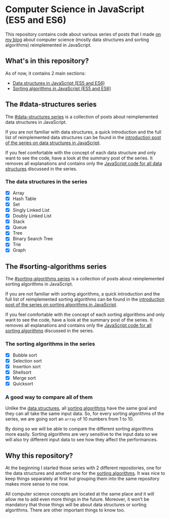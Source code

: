 # Computer Science in JavaScript (ES5 and ES6)

This repository contains code about various series of posts that I made [on my blog](http://blog.benoitvallon.com) about computer science (mostly data structures and sorting algorithms) reimplemented in JavaScript.

## What's in this repository?

As of now, it contains 2 main sections:

- [Data structures in JavaScript (ES5 and ES6)](https://github.com/benoitvallon/computer-science-in-javascript/tree/master/data-structures-in-javascript)
- [Sorting algorithms in JavaScript (ES5 and ES6)](https://github.com/benoitvallon/computer-science-in-javascript/tree/master/sorting-algorithms-in-javascript)

## The #data-structures series

The [#data-structures series](http://blog.benoitvallon.com/category/data-structures-in-javascript) is a collection of posts about reimplemented data structures in JavaScript.

If you are not familiar with data structures, a quick introduction and the full list of reimplemented data structures can be found in the [introduction post of the series on data structures in JavaScript](http://blog.benoitvallon.com/data-structures-in-javascript/data-structures-in-javascript).

If you feel comfortable with the concept of each data structure and only want to see the code, have a look at the summary post of the series. It removes all explanations and contains only the [JavaScript code for all data structures](http://blog.benoitvallon.com/data-structures-in-javascript/data-structures-in-javascript-all-the-code) discussed in the series.

### The data structures in the series

- [x] Array
- [x] Hash Table
- [x] Set
- [x] Singly Linked List
- [x] Doubly Linked List
- [x] Stack
- [x] Queue
- [x] Tree
- [x] Binary Search Tree
- [x] Trie
- [x] Graph

## The #sorting-algorithms series

The [#sorting-algorithms series](http://blog.benoitvallon.com/category/sorting-algorithms-in-javascript) is a collection of posts about reimplemented sorting algorithms in JavaScript.

If you are not familiar with sorting algorithms, a quick introduction and the full list of reimplemented sorting algorithms can be found in the [introduction post of the series on sorting algorithms in JavaScript](http://blog.benoitvallon.com/sorting-algorithms-in-javascript/sorting-algorithms-in-javascript).

If you feel comfortable with the concept of each sorting algorithms and only want to see the code, have a look at the summary post of the series. It removes all explanations and contains only the [JavaScript code for all sorting algorithms](http://blog.benoitvallon.com/sorting-algorithms-in-javascript/sorting-algorithms-in-javascript-all-the-code) discussed in the series.

### The sorting algorithms in the series

- [x] Bubble sort
- [x] Selection sort
- [x] Insertion sort
- [x] Shellsort
- [x] Merge sort
- [x] Quicksort

### A good way to compare all of them

Unlike the [data structures](http://blog.benoitvallon.com/data-structures-in-javascript/data-structures-in-javascript/), all [sorting algorithms](http://blog.benoitvallon.com/sorting-algorithms-in-javascript/sorting-algorithms-in-javascript) have the same goal and they can all take the same input data. So, for every sorting algorithms of the series, we are going sort an `array` of 10 numbers from 1 to 10.

By doing so we will be able to compare the different sorting algorithms more easily. Sorting algorithms are very sensitive to the input data so we will also try different input data to see how they affect the performances.

## Why this repository?

At the beginning I started those series with 2 different repositories, one for the data structures and another one for the [sorting algorithms](https://www.interviewbit.com/courses/programming/arrays/sorting-algorithms/). It was nice to keep things separately at first but grouping them into the same repository makes more sense to me now.

All computer science concepts are located at the same place and it will allow me to add even more things in the future. Moreover, it won’t be mandatory that those things will be about data structures or sorting algorithms. There are other important things to know too.
